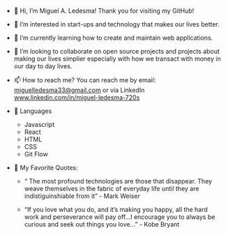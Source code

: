 - 👋 Hi, I’m Miguel A. Ledesma! Thank you for visiting my GitHub!
- 👀 I’m interested in start-ups and technology that makes our lives better. 
- 🌱 I’m currently learning how to create and maintain web applications. 
- 💞️ I’m looking to collaborate on open source projects and projects about making our lives simplier especially with how we transact with money in our day to day lives.
- 📫 How to reach me? You can reach me by email: miguelledesma33@gmail.com or via LinkedIn www.linkedin.com/in/miguel-ledesma-720s

- 🤖 Languages 
   - Javascript 
   - React
   - HTML
   - CSS
   - Git Flow


- 🧠 My Favorite Quotes: 
   - “ The most profound technologies are those that disappear. They weave themselves in the fabric of everyday life until they are indistiguinshiable from it”  - Mark Weiser
   
   - “If you love what you do, and it’s making you happy, all the hard work and perseverance will pay off…I encourage you to always be curious and seek out things you love…” - Kobe Bryant
   


<!---
miguelaledesma/miguelaledesma is a ✨ special ✨ repository because its `README.md` (this file) appears on your GitHub profile.
You can click the Preview link to take a look at your changes.
--->

